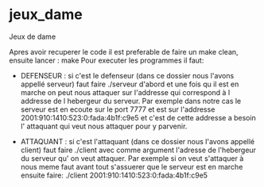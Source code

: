 # jeux_dame
Jeux de dame

Apres avoir recuperer le code il est preferable de faire un make clean, 
ensuite lancer : make 
Pour executer les programmes il faut:
- DEFENSEUR :
si c'est le defenseur (dans ce dossier nous l'avons appellé serveur) faut faire 
./serveur d'abord et une fois qu il est en marche on peut nous attaquer sur l'addresse
qui correspond à l addresse de l hebergeur du serveur.
Par exemple dans notre cas le serveur est en ecoute sur le port 7777 et est sur l'addresse
2001:910:1410:523:0:fada:4b1f:c9e5 
et c'est de cette addresse a besoin l' attaquant qui veut nous attaquer pour y parvenir.

- ATTAQUANT : 
si c'est l'attaquant (dans ce dossier nous l'avons appellé client) faut faire 
./client avec comme argument l'adresse de l'hebergeur du serveur qu' on veut attaquer.
Par exemple si on veut s'attaquer à nous meme faut avant tout s'assuerer que le serveur est en marche ensuite faire:
./client 2001:910:1410:523:0:fada:4b1f:c9e5

